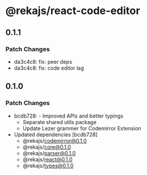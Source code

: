 # @rekajs/react-code-editor

## 0.1.1

### Patch Changes

- da3c4c8: fix: peer deps
- da3c4c8: fix: code editor lag

## 0.1.0

### Patch Changes

- bcdb728: - Improved APIs and better typings
  - Separate shared utils package
  - Update Lezer grammer for Codemirror Extension
- Updated dependencies [bcdb728]
  - @rekajs/codemirror@0.1.0
  - @rekajs/core@0.1.0
  - @rekajs/parser@0.1.0
  - @rekajs/react@0.1.0
  - @rekajs/types@0.1.0
